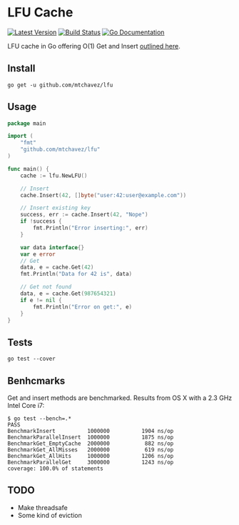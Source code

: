 # LFU Cache

[![Latest Version](http://img.shields.io/github/release/mtchavez/lfu.svg?style=flat-square)](https://github.com/mtchavez/lfu/releases)
[![Build Status](https://travis-ci.org/mtchavez/lfu.svg)](https://travis-ci.org/mtchavez/lfu)
[![Go Documentation](http://img.shields.io/badge/go-documentation-blue.svg?style=flat-square)](http://godoc.org/github.com/mtchavez/lfu)

LFU cache in Go offering O(1) Get and Insert [outlined here](http://dhruvbird.com/lfu.pdf).

## Install

`go get -u github.com/mtchavez/lfu`

## Usage

```go
package main

import (
    "fmt"
    "github.com/mtchavez/lfu"
)

func main() {
    cache := lfu.NewLFU()

    // Insert
    cache.Insert(42, []byte("user:42:user@example.com"))

    // Insert existing key
    success, err := cache.Insert(42, "Nope")
    if !success {
        fmt.Println("Error inserting:", err)
    }

    var data interface{}
    var e error
    // Get
    data, e = cache.Get(42)
    fmt.Println("Data for 42 is", data)

    // Get not found
    data, e = cache.Get(987654321)
    if e != nil {
        fmt.Println("Error on get:", e)
    }
}

```

## Tests

`go test --cover`

## Benhcmarks

Get and insert methods are benchmarked. Results from OS X with
a 2.3 GHz Intel Core i7:

```
$ go test --bench=.*
PASS
BenchmarkInsert	         1000000	      1904 ns/op
BenchmarkParallelInsert	 1000000	      1875 ns/op
BenchmarkGet_EmptyCache	 2000000	       882 ns/op
BenchmarkGet_AllMisses	 2000000	       619 ns/op
BenchmarkGet_AllHits	 1000000	      1206 ns/op
BenchmarkParallelGet	 3000000	      1243 ns/op
coverage: 100.0% of statements
```

## TODO

* Make threadsafe
* Some kind of eviction

